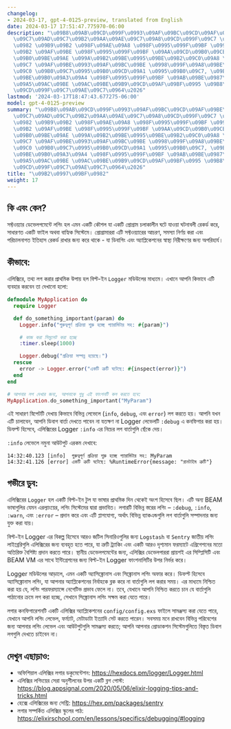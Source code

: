 ```yaml
---
changelog:
- 2024-03-17, gpt-4-0125-preview, translated from English
date: 2024-03-17 17:51:47.775970-06:00
description: "\u09B8\u09AB\u09CD\u099F\u0993\u09AF\u09BC\u09CD\u09AF\u09BE\u09B0 \u09A1\
  \u09C7\u09AD\u09C7\u09B2\u09AA\u09AE\u09C7\u09A8\u09CD\u099F\u09C7 \u09B2\u0997\u09BF\
  \u0982 \u09B9\u09B2 \u098F\u09AE\u09A8 \u098F\u0995\u099F\u09BF \u0995\u09CC\u09B6\
  \u09B2 \u09AF\u09BE \u098F\u0995\u099F\u09BF \u09AA\u09CD\u09B0\u09CB\u0997\u09CD\
  \u09B0\u09BE\u09AE \u099A\u09B2\u09BE\u0995\u09BE\u09B2\u09C0\u09A8 \u0998\u099F\
  \u09C7 \u09AF\u09BE\u0993\u09AF\u09BC\u09BE \u0998\u099F\u09A8\u09BE\u09AC\u09B2\
  \u09C0 \u09B0\u09C7\u0995\u09B0\u09CD\u09A1 \u0995\u09B0\u09C7, \u09B8\u09BE\u09A7\
  \u09BE\u09B0\u09A3\u09A4 \u098F\u0995\u099F\u09BF \u09AB\u09BE\u0987\u09B2 \u0985\
  \u09A5\u09AC\u09BE \u09AC\u09BE\u09B9\u09CD\u09AF\u09BF\u0995 \u09B8\u09BF\u09B8\
  \u09CD\u099F\u09C7\u09AE\u09C7\u0964\u2026"
lastmod: '2024-03-17T18:47:43.677275-06:00'
model: gpt-4-0125-preview
summary: "\u09B8\u09AB\u09CD\u099F\u0993\u09AF\u09BC\u09CD\u09AF\u09BE\u09B0 \u09A1\
  \u09C7\u09AD\u09C7\u09B2\u09AA\u09AE\u09C7\u09A8\u09CD\u099F\u09C7 \u09B2\u0997\u09BF\
  \u0982 \u09B9\u09B2 \u098F\u09AE\u09A8 \u098F\u0995\u099F\u09BF \u0995\u09CC\u09B6\
  \u09B2 \u09AF\u09BE \u098F\u0995\u099F\u09BF \u09AA\u09CD\u09B0\u09CB\u0997\u09CD\
  \u09B0\u09BE\u09AE \u099A\u09B2\u09BE\u0995\u09BE\u09B2\u09C0\u09A8 \u0998\u099F\
  \u09C7 \u09AF\u09BE\u0993\u09AF\u09BC\u09BE \u0998\u099F\u09A8\u09BE\u09AC\u09B2\
  \u09C0 \u09B0\u09C7\u0995\u09B0\u09CD\u09A1 \u0995\u09B0\u09C7, \u09B8\u09BE\u09A7\
  \u09BE\u09B0\u09A3\u09A4 \u098F\u0995\u099F\u09BF \u09AB\u09BE\u0987\u09B2 \u0985\
  \u09A5\u09AC\u09BE \u09AC\u09BE\u09B9\u09CD\u09AF\u09BF\u0995 \u09B8\u09BF\u09B8\
  \u09CD\u099F\u09C7\u09AE\u09C7\u0964\u2026"
title: "\u09B2\u0997\u09BF\u0982"
weight: 17
---
```


## কি এবং কেন?
সফ্টওয়্যার ডেভেলপমেন্টে লগিং হল এমন একটি কৌশল যা একটি প্রোগ্রাম চলাকালীন ঘটে যাওয়া ঘটনাবলী রেকর্ড করে, সাধারণত একটি ফাইল অথবা বাহ্যিক সিস্টেমে। প্রোগ্রামাররা এটি সফ্টওয়্যারের আচরণ, সমস্যা নির্ণয় করা এবং পরিচালনাগত ইতিহাস রেকর্ড রাখার জন্য করে থাকে - যা ডিবাগিং এবং অ্যাপ্লিকেশনের স্বাস্থ্য নিরীক্ষণের জন্য অপরিহার্য।

## কীভাবে:
এলিক্সিরে, তথ্য লগ করার প্রাথমিক উপায় হল বিল্ট-ইন `Logger` মডিউলের মাধ্যমে। এখানে আপনি কিভাবে এটি ব্যবহার করবেন তা দেখানো হলো:

```elixir
defmodule MyApplication do
  require Logger

  def do_something_important(param) do
    Logger.info("গুরুত্বপূর্ণ প্রক্রিয়া শুরু হচ্ছে প্যারামিটার সহ: #{param}")

    # কাজ করা সিমুলেট করা হচ্ছে
    :timer.sleep(1000)

    Logger.debug("প্রক্রিয়া সম্পন্ন হয়েছে।")
  rescue
    error -> Logger.error("একটি ত্রুটি ঘটেছে: #{inspect(error)}")
  end
end

# আপনার লগ দেখার জন্য, আপনাকে শুধু এই ফাংশনটি কল করতে হবে:
MyApplication.do_something_important("MyParam")
```

এই সাধারণ স্নিপেটটি দেখায় কিভাবে বিভিন্ন লেভেলে (`info`, `debug`, এবং `error`) লগ করতে হয়। আপনি যখন এটি চালাবেন, আপনি ডিবাগ বার্তা দেখতে পাবেন না যতক্ষণ না Logger লেভেলটি `:debug` এ কনফিগার করা হয়। ডিফল্ট হিসেবে, এলিক্সিরের Logger `:info` এর নিচের লগ বার্তাগুলি ছেঁকে দেয়।

`:info` লেভেলে নমুনা আউটপুট এরকম দেখাবে:
```
14:32:40.123 [info]  গুরুত্বপূর্ণ প্রক্রিয়া শুরু হচ্ছে প্যারামিটার সহ: MyParam
14:32:41.126 [error] একটি ত্রুটি ঘটেছে: %RuntimeError{message: "রানটাইম ত্রুটি"}
```

## গভীরে ডুব:
এলিক্সিরের `Logger` হল একটি বিল্ট-ইন টুল যা ভাষার প্রাথমিক দিন থেকেই অংশ হিসেবে ছিল। এটি অন্য BEAM ভাষাগুলির যেমন এরল্যাংয়ের, লগিং সিস্টেমের দ্বারা প্রভাবিত। লগারটি বিভিন্ন স্তরের লগিং – `:debug`, `:info`, `:warn`, এবং `:error` – প্রদান করে এবং এটি প্লাগযোগ্য, অর্থাৎ বিভিন্ন ব্যাকএন্ডগুলি লগ বার্তাগুলি সম্পাদনার জন্য যুক্ত করা যায়।

বিল্ট-ইন Logger এর বিকল্প হিসেবে আরও জটিল সিনারিওগুলির জন্য `Logstash` বা `Sentry` জাতীয় লগিং লাইব্রেরিগুলি এলিক্সিরের জন্য ব্যবহৃত হতে পারে, যা ত্রুটি ট্র্যাকিং এবং একটি আরও দৃশ্যমান ফরম্যাটে এগ্রিগেশনের মতো অতিরিক্ত বৈশিষ্ট্য প্রদান করতে পারে। স্থানীয় ডেভেলপমেন্টের জন্য, এলিক্সির ডেভেলপাররা প্রায়শই এর সিম্প্লিসিটি এবং BEAM VM এর সাথে ইন্টিগ্রেশনের জন্য বিল্ট-ইন Logger ফাংশনালিটির উপর নির্ভর করে।

Logger মডিউলের আড়ালে, এমন একটি অ্যাসিঙ্ক্রোনাস এবং সিঙ্ক্রোনাস লগিং অফার করে। ডিফল্ট হিসেবে অ্যাসিঙ্ক্রোনাস লগিং, যা আপনার অ্যাপ্লিকেশনের নির্বাহকে ব্লক করে না বার্তাগুলি লগ করার সময়। এর মাধ্যমে নিশ্চিত করা হয় যে, লগিং পারফরম্যান্সে নেগেটিভ প্রভাব ফেলে না। তবে, যেখানে আপনি নিশ্চিত করতে চান যে বার্তাগুলি পাঠানোর ক্রমে লগ করা হচ্ছে, সেখানে সিঙ্ক্রোনাস লগিং সক্ষম করা যেতে পারে।

লগার কনফিগারেশনটি একটি এলিক্সির অ্যাপ্লিকেশনের `config/config.exs` ফাইলে সামঞ্জস্য করা যেতে পারে, যেখানে আপনি লগিং লেভেল, ফর্ম্যাট, মেটাডাটা ইত্যাদি সেট করতে পারেন। সবসময় মনে রাখবেন বিভিন্ন পরিবেশের জন্য আপনার লগিং লেভেল এবং আউটপুটগুলি সামঞ্জস্য করতে; আপনি আপনার প্রোডাকশন সিস্টেমগুলিতে বিস্তৃত ডিবাগ লগগুলি দেখতে চাইবেন না।

## দেখুন এছাড়াও:
- অফিশিয়াল এলিক্সির লগার ডকুমেন্টেশন: https://hexdocs.pm/logger/Logger.html
- এলিক্সির লগিংয়ের সেরা অনুশীলনের উপর একটি ব্লগ পোস্ট: https://blog.appsignal.com/2020/05/06/elixir-logging-tips-and-tricks.html
- হেক্সে এলিক্সিরের জন্য সেন্ট্রি: https://hex.pm/packages/sentry
- লগার সম্পর্কিত এলিক্সির স্কুলের পাঠ: https://elixirschool.com/en/lessons/specifics/debugging/#logging
